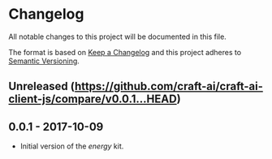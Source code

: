 # Changelog #

All notable changes to this project will be documented in this file.

The format is based on [Keep a Changelog](http://keepachangelog.com/en/1.0.0/)
and this project adheres to [Semantic Versioning](http://semver.org/spec/v2.0.0.html).

## Unreleased (https://github.com/craft-ai/craft-ai-client-js/compare/v0.0.1...HEAD) ##

## 0.0.1 - 2017-10-09 ##

- Initial version of the _energy_ kit.
